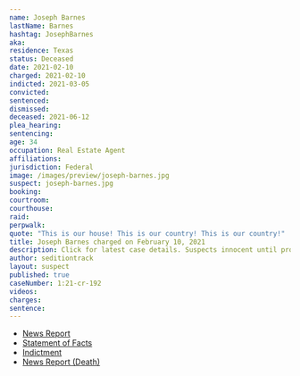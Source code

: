 ```yaml
---
name: Joseph Barnes
lastName: Barnes
hashtag: JosephBarnes
aka:
residence: Texas
status: Deceased
date: 2021-02-10
charged: 2021-02-10
indicted: 2021-03-05
convicted:
sentenced:
dismissed:
deceased: 2021-06-12
plea_hearing:
sentencing:
age: 34
occupation: Real Estate Agent
affiliations:
jurisdiction: Federal
image: /images/preview/joseph-barnes.jpg
suspect: joseph-barnes.jpg
booking:
courtroom:
courthouse:
raid:
perpwalk:
quote: "This is our house! This is our country! This is our country!"
title: Joseph Barnes charged on February 10, 2021
description: Click for latest case details. Suspects innocent until proven guilty.
author: seditiontrack
layout: suspect
published: true
caseNumber: 1:21-cr-192
videos:
charges:
sentence:
---
```

- [News Report](https://www.kxan.com/news/local/austin/fbi-arrests-austin-real-estate-agent-accused-of-participating-in-u-s-capitol-riots/)
- [Statement of Facts](https://www.justice.gov/usao-dc/case-multi-defendant/file/1378426/download)
- [Indictment](https://www.justice.gov/usao-dc/case-multi-defendant/file/1378436/download)
- [News Report (Death)](https://www.statesman.com/story/news/2021/07/06/austin-man-tied-capitol-riot-killed-west-austin-wreck-last-month/7879207002/)
